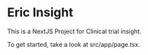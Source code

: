 # Eric Insight

This is a NextJS Project for Clinical trial insight.

To get started, take a look at src/app/page.tsx.
